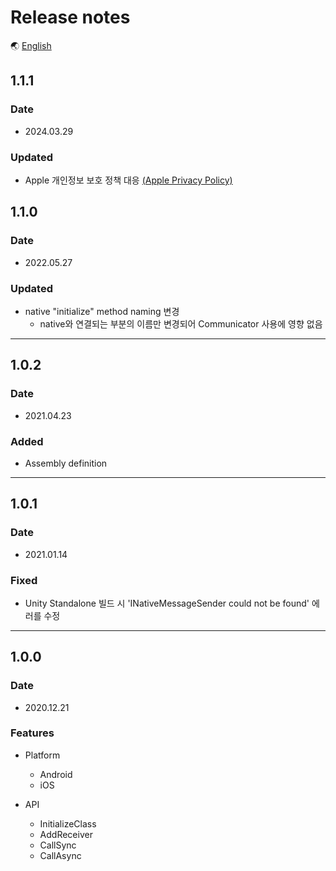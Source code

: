# Release notes

🌏 [English](ReleaseNotes.en.md)

## 1.1.1

### Date

* 2024.03.29

### Updated
* Apple 개인정보 보호 정책 대응 [(Apple Privacy Policy)](https://developer.apple.com/news/?id=3d8a9yyh)

## 1.1.0

### Date

* 2022.05.27

### Updated

* native "initialize" method naming 변경
  * native와 연결되는 부분의 이름만 변경되어 Communicator 사용에 영향 없음

---

## 1.0.2

### Date

* 2021.04.23

### Added

* Assembly definition

---

## 1.0.1

### Date

* 2021.01.14

### Fixed

* Unity Standalone 빌드 시 'INativeMessageSender could not be found' 에러를 수정

---

## 1.0.0

### Date

* 2020.12.21

### Features

* Platform 
    * Android
    * iOS

* API
    * InitializeClass
    * AddReceiver
    * CallSync
    * CallAsync
